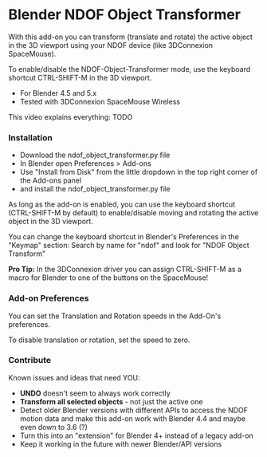 # Blender NDOF Object Transformer

With this add-on you can transform (translate and rotate) the active object in the 3D viewport using your NDOF device (like 3DConnexion SpaceMouse).

To enable/disable the NDOF-Object-Transformer mode, use the keyboard shortcut CTRL-SHIFT-M in the 3D viewport.

- For Blender 4.5 and 5.x
- Tested with 3DConnexion SpaceMouse Wireless

This video explains everything: TODO


### Installation

- Download the ndof_object_transformer.py file
- In Blender open Preferences > Add-ons
- Use "Install from Disk" from the little dropdown in the top right corner of the Add-ons panel
- and install the ndof_object_transformer.py file

As long as the add-on is enabled, you can use the keyboard shortcut (CTRL-SHIFT-M by default) to enable/disable moving and rotating the active object in the 3D viewport.

You can change the keyboard shortcut in Blender's Preferences in the "Keymap" section: Search by name for "ndof" and look for "NDOF Object Transform"

**Pro Tip:** In the 3DConnexion driver you can assign CTRL-SHIFT-M as a macro for Blender to one of the buttons on the SpaceMouse!


### Add-on Preferences

You can set the Translation and Rotation speeds in the Add-On's preferences.

To disable translation or rotation, set the speed to zero.


### Contribute

Known issues and ideas that need YOU:
- **UNDO** doesn't seem to always work correctly
- **Transform all selected objects** - not just the active one
- Detect older Blender versions with different APIs to access the NDOF motion data and make this add-on work with Blender 4.4 and maybe even down to 3.6 (?)
- Turn this into an "extension" for Blender 4+ instead of a legacy add-on
- Keep it working in the future with newer Blender/API versions

